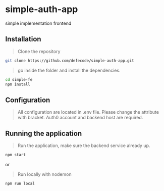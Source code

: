 # simple-auth-app
simple implementation frontend


## Installation
> Clone the repository

```sh
git clone https://github.com/defecode/simple-auth-app.git
```
> go inside the folder and install the dependencies.
```sh
cd simple-fe
npm install
```

## Configuration
> All configuration are located in .env file. Please change the attribute with bracket. Auth0 account and backend host are required.

## Running the application
> Run the application, make sure the backend service already up.
```sh
npm start
```
or
> Run locally with nodemon

```sh
npm run local
```
